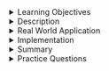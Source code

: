 
<details><summary>Learning Objectives</summary>

<br>

After completing this module, associates should be able to:
- Define Atomicity
- Define Consistency
- Define Isolation
- Define Durability
</details>
<details><summary>Description</summary>
<br>

The ACID properties are a set of four properties that guarantee the reliability and consistency of database transactions. They can be remembered using the acronym ACID: Atomicity, Consistency, Isolation, and Durability.

## Atomicity

A transaction is considered to be atomic if it cannot be further broken down into individual operations, and all of the operations that occur within a transaction either succeed or fail as a single unit. If a single operation fails during a transaction, then everything is considered to have failed and must be rolled back.

## Consistency

One of the advantages of using a transaction is that, even if the transaction is a success or a failure, the database is consistent, and the data integrity is maintained.

## Isolation

Every transaction is isolated from other transactions. Therefore, a transaction shouldn't affect other transactions running at the same time. Stated another way, data modifications made by one transaction should be isolated from the data modifications made by other transactions. So, while a transaction can see data in the state it was in before another concurrent transaction modified it, as well as after the second transaction has completed, it cannot see any intermediate states.

## Durability

Data modifications that take place within a successful transaction may be safely considered to be stored in the database regardless of whatever else may occur. As each transaction is completed, a row is entered in the database transaction log. Thus, in the event of a system failure that requires the database to be restored from a backup, you can use this transaction log to get the database back to the state it was in after a successful transaction.
</details>
<details><summary>Real World Application</summary>
<br>

Database transactions are a backbone of using a database for small and large-scale applications. It may be difficult at first to see how each of the properties of these transactions are applied to this larger context, so please review these examples:

## Atomicity

A bank transaction of debiting $100 from ACC1 and crediting it to ACC2 should be atomic, if either of the statements in this transaction fails, the transaction of transferring funds from ACC1 to ACC2 should fail.

## Consistency

Consider two bank accounts ACC1 and ACC2 with funds of 10000 and 9000, which is is total of 19000, after a transaction of transferring $50 from ACC2 to ACC1 the funds in ACC1 is $10050 and ACC2 are $8950, which means the totals funds in AC1 and ACC2 adds up to $19000, So the funds in ACC1 and ACC2 are consistent before and after the Transaction.

## Isolation

Consider that the user A withdraws $100 and user B withdraws $250 from user ACC1 account, which has a balance of $1,000. Since both A and B draw from ACC1 account, one of the users is required to wait until the other user transaction is completed, avoiding inconsistent data.

## Durability

Any real-life changes made to any database like transferring funds, crediting or debiting funds, updating employee details and updating grades of a student, etc are durable. once these transactions are successfully executed, the changes made to the database are permanent even if an unexpected system failure or an error occurs.
</details>
<details><summary>Implementation</summary>
<br>

For the following examples consider a banking application which allows funds to transfer between accounts.

## Atomicity

Consider transferring 50$ from an account (ACC1) to another account (ACC2) where we check if ACC1 has sufficient funds.
```sql
START TRANSACTION;
UPDATE TABLE bankaccounts SET funds = funds-50 WHERE account_no= ACC1 AND funds>50;
UPDATE TABLE bankaccounts SET funds = funds+50 WHERE account_no= ACC2;
COMMIT;
```

In the above example debiting 50$ from ACC1 and crediting 50$ to ACC2 is a single transaction. If the entire transaction was not atomic, then it would be possible that our application debits ACC1 but does not credit ACC2 due to some error.

## Consistency

Building off of this example, let's examine ACC1 and ACC2

```sql
SELECT * FROM bankaccounts;
```
**RESULT**:

|account_no |funds|
|-----------|-----|
| ACC1      | 850 |
| ACC2      |1,150|

From the above table we can conclude that the sum of funds in ACC1 and ACC2 is 2000$.

Consider a transaction of transfering 150$ funds from ACC2 to ACC1.  

```sql
START TRANSACTION;
UPDATE TABLE bankaccounts SET funds = funds-150 WHERE account_no= ACC2;
UPDATE TABLE bankaccounts SET funds = funds+150 WHERE account_no= ACC1;
COMMIT;
```

```sql
SELECT * FROM bankaccounts;
```

**RESULT**:

|account_no |funds|
|-----------|-----|
| ACC1      |1,000|
| ACC2      |1,000|

From the above table it can be observed that the total funds in ACC1 and ACC2 are 2000$, from this we can conclude that the database is consistent before and after the transaction.

## Isolation

Expanding on this code, we take the following steps:

**Step 1**: create a new bank account named ACC3

```sql
INSERT INTO bankaccounts VALUES("ACC3", 1000);
```
**Step 2 (transaction 1)**: crediting 1000$ funds to ACC3

```sql
START TRANSACTION or BEGIN;
UPDATE bankaccounts SET funds=funds+1000 WHERE account_no='ACC3';
COMMIT;
```

**Step 3 (transaction 2)**: transferring 100$ from ACC2 to ACC1.

```sql
START TRANSACTION or BEGIN;
UPDATE bankaccounts SET funds=funds-100 WHERE account_no='ACC2';
UPDATE bankaccounts SET funds=funds+100 WHERE account_no='ACC1';
COMMIT;
```
In the above example, transaction 1 and transaction 2 are concurrent, as we are affecting different accounts with each update statement.

## Durability

Let's look at a database before and after a successful transaction:
```sql
SELECT * FROM banckaccounts;
```
|account_no |funds|
|-----------|-----|
| ACC1      |1,100|
| ACC2      |  900|
| ACC3      |1,000|

```sql
START TRANSACTION or BEGIN;
UPDATE bankaccounts SET funds=funds+100 WHERE account_no='ACC3';
COMMIT;
```

```sql
SELECT * FROM banckaccounts;
```  

|account_no |funds|
|-----------|-----|
| ACC1      |1,100|
| ACC2      |  900|
| ACC3      |1,100|

From the above example, it can be observed that the results of the transaction, which is crediting 100$ to ACC3 are successfully updated into the database.


</details>
<details><summary>Summary</summary> 
<br>

* Atomicity is combining all statements into a single unit.
    * if a database crashes for some reason, atomicity makes sure that the entire transaction is rolled back, and partial results are not updated in the database.
* Consistency is important to maintain data integrity, a database should consistent before and after a transaction.
   * All inconsistent data is removed, and all transactions that might cause inconsistency are aborted and an error is created or transcribed into an error log.
* Isolation is a property that guarantees the individuality of each transaction and prevents them from being affected from other transactions.
    * It ensures that transactions are securely and independently processed at the same time without interference, but it does not ensure the order of transactions.
* Durability ensures that the data changes caused by the successful execution of a transaction become permanent in the database.
   * The durability of the data is so permanent that even if the system fails or leads to a crash, the database still survives, and the changes of a transaction are updated in the database.
* The ACID property of DBMS plays a vital role in maintaining the consistency and availability of data in the database.


</details>
<details><summary>Practice Questions</summary>

[Practice Questions](./Quiz.gift)</details>
